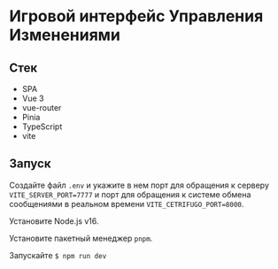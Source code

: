 # Игровой интерфейс Управления Изменениями

## Стек

- SPA
- Vue 3
- vue-router
- Pinia
- TypeScript
- vite

## Запуск

Создайте файл `.env` и укажите в нем порт для обращения к серверу `VITE_SERVER_PORT=7777` и порт для обращения к системе обмена сообщениями в реальном времени `VITE_CETRIFUGO_PORT=8000`.

Установите Node.js v16.

Установите пакетный менеджер `pnpm`.

Запускайте `$ npm run dev`